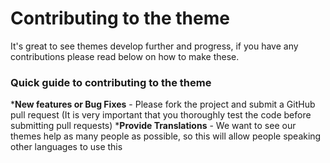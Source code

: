 # Contributing to the theme

It's great to see themes develop further and progress, if you have any contributions please read below on how to make these.

### Quick guide to contributing to the theme
*__New features or Bug Fixes__ - Please fork the project and submit a GitHub pull request (It is very important that you thoroughly test the code before submitting pull requests)
*__Provide Translations__ - We want to see our themes help as many people as possible, so this will allow people speaking other languages to use this
